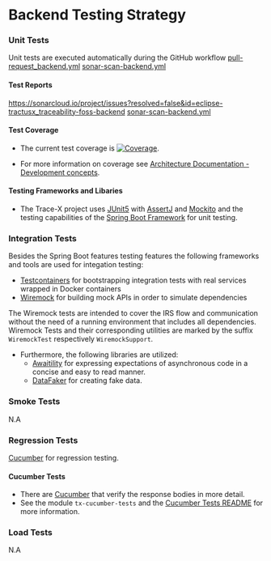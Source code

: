 # Backend Testing Strategy

### Unit Tests

Unit tests are executed automatically during the GitHub workflow
[pull-request_backend.yml](./github/workflows/pull-request_backend.yml)
[sonar-scan-backend.yml](./workflows/sonar-scan-backend.yml)

#### Test Reports

https://sonarcloud.io/project/issues?resolved=false&id=eclipse-tractusx_traceability-foss-backend
[sonar-scan-backend.yml](./workflows/sonar-scan-backend.yml)

#### Test Coverage

- The current test coverage is [![Coverage](https://sonarcloud.io/project/overview?id=eclipse-tractusx_traceability-foss-backend&metric=coverage)](https://sonarcloud.io/project/overview?id=eclipse-tractusx_traceability-foss-backend).

- For more information on coverage see [Architecture Documentation - Development concepts](https://eclipse-tractusx.github.io/traceability-foss/docs/arc42/full.html#_development_concepts).

#### Testing Frameworks and Libaries

- The Trace-X project uses [JUnit5](https://junit.org/junit5/) with [AssertJ](https://github.com/assertj/assertj)
  and [Mockito](https://site.mockito.org/) and the testing capabilities of the
  [Spring Boot Framework](https://spring.io/projects/spring-boot) for unit testing.


### Integration Tests

Besides the Spring Boot features testing features the following frameworks and tools are used for integation testing:
- [Testcontainers](https://java.testcontainers.org/) for bootstrapping integration tests with real services wrapped in Docker containers
- [Wiremock](https://wiremock.org/) for building mock APIs in order to simulate dependencies

The Wiremock tests are intended to cover the IRS flow and communication
without the need of a running environment that includes all dependencies.
Wiremock Tests and their corresponding utilities are marked by the suffix `WiremockTest` respectively `WiremockSupport`.

- Furthermore, the following libraries are utilized:
    - [Awaitility](http://www.awaitility.org/) for expressing expectations of asynchronous code
      in a concise and easy to read manner.
    - [DataFaker](https://www.datafaker.net/) for creating fake data.

### Smoke Tests

N.A


### Regression Tests

[Cucumber](https://cucumber.io/) for regression testing.


#### Cucumber Tests

- There are [Cucumber](https://cucumber.io/) that verify the response bodies in more detail.
- See the module `tx-cucumber-tests` and the [Cucumber Tests README](irs-cucumber-tests/README.md) for more information.

### Load Tests

N.A
